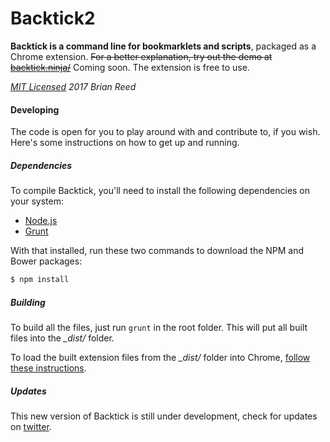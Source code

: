# Backtick2

**Backtick is a command line for bookmarklets and scripts**, packaged as a Chrome extension. ~~For a better explanation, try out the demo at [backtick.ninja/](http://backtick.ninja)~~ Coming soon. The extension is free to use.

*[MIT Licensed](http://opensource.org/licenses/MIT) 2017 Brian Reed*

#### Developing
The code is open for you to play around with and contribute to, if you wish. Here's some instructions on how to get up and running.


##### Dependencies
To compile Backtick, you'll need to install the following dependencies on your system:
  * [Node.js](http://nodejs.org/)
  * [Grunt](http://gruntjs.com/)

With that installed, run these two commands to download the NPM and Bower packages:
```bash
$ npm install
```

##### Building
To build all the files, just run `grunt` in the root folder. This will put all built files into the *_dist/* folder.

To load the built extension files from the *_dist/* folder into Chrome, [follow these instructions](http://developer.chrome.com/extensions/getstarted.html#unpacked).

##### Updates
This new version of Backtick is still under development, check for updates on [twitter](https://twitter.com/backtickninja). 
